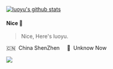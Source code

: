 [![luoyu's github stats](https://github-readme-stats.vercel.app/api?username=luoyusoft)](https://github.com/luoyusoft/github-readme-stats)

#### Nice 👋

> Nice, Here's luoyu.

🇨🇳 &nbsp;China ShenZhen  &nbsp;&nbsp;&nbsp;  🌱 &nbsp;Unknow Now

[![](https://img.shields.io/badge/个人博客-green.svg)](https://luoyublog.com)
